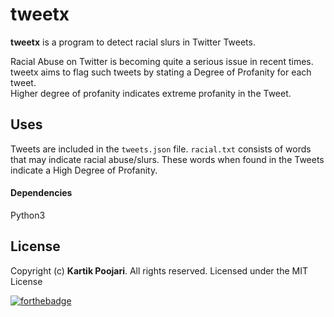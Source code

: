 
# tweetx

**tweetx** is a program to detect racial slurs in Twitter Tweets.

Racial Abuse on Twitter is becoming quite a serious issue in recent times.\
tweetx aims to flag such tweets by stating a Degree of Profanity for each tweet.\
Higher degree of profanity indicates extreme profanity in the Tweet.

## Uses

Tweets are included in the `tweets.json` file. `racial.txt` consists of words that may indicate racial abuse/slurs. 
These words when found in the Tweets indicate a High Degree of Profanity. 

#### Dependencies

Python3


## License

Copyright (c) **Kartik Poojari**. All rights reserved. Licensed under the MIT License


[![forthebadge](https://forthebadge.com/images/badges/made-with-python.svg)](https://forthebadge.com)